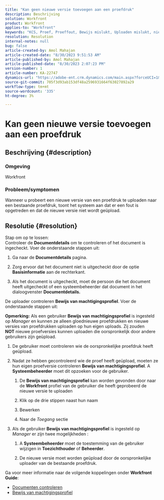```yaml
---
title: "Kan geen nieuwe versie toevoegen aan een proefdruk"
description: Beschrijving
solution: Workfront
product: Workfront
applies-to: "Workfront"
keywords: "KCS, Proef, Proeffout, Bewijs mislukt, Uploaden mislukt, nieuwe versie"
resolution: Resolution
internal-notes: null
bug: false
article-created-by: Amol Mahajan
article-created-date: "8/30/2023 9:51:53 AM"
article-published-by: Amol Mahajan
article-published-date: "8/30/2023 2:07:23 PM"
version-number: 1
article-number: KA-22747
dynamics-url: "https://adobe-ent.crm.dynamics.com/main.aspx?forceUCI=1&pagetype=entityrecord&etn=knowledgearticle&id=9b3f7bd3-1a47-ee11-be6d-6045bd006704"
source-git-commit: 705f3d93ab153df48a2596931664f63027892a29
workflow-type: tm+mt
source-wordcount: '335'
ht-degree: 3%

---
```


# Kan geen nieuwe versie toevoegen aan een proefdruk

## Beschrijving {#description}


### <b>Omgeving</b>

Workfront



### <b>Probleem/symptomen</b>

Wanneer u probeert een nieuwe versie van een proefdruk te uploaden naar een bestaande proefdruk, toont het systeem aan dat er een fout is opgetreden en dat de nieuwe versie niet wordt geüpload.


## Resolutie {#resolution}

Stap om op te lossen:<br>
Controleer de <b>Documentdetails</b> om te controleren of het document is ingecheckt. Voer de onderstaande stappen uit:

1. Ga naar de <b>Documentdetails</b> pagina.


2. Zorg ervoor dat het document niet is uitgecheckt door de optie <b>Basisinformatie</b> aan de rechterkant.


3. Als het document is uitgecheckt, moet de persoon die het document heeft uitgecheckt of een systeembeheerder dat document in het dialoogvenster <b>Documentdetails.</b>




De uploader controleren <b>Bewijs van machtigingsprofiel</b>. Voer de onderstaande stappen uit:

<b>Opmerking:</b> Als een gebruiker <b>Bewijs van machtigingsprofiel</b> is ingesteld op *Manager* en kunnen ze alleen gloednieuwe proefdrukken en nieuwe versies van proefdrukken uploaden op hun eigen uploads. Zij zouden <b>NOT</b> nieuwe proefversies kunnen uploaden die oorspronkelijk door andere gebruikers zijn geüpload.

1. De gebruiker moet controleren wie de oorspronkelijke proefdruk heeft geüpload.


2. Nadat ze hebben gecontroleerd wie de proef heeft geüpload, moeten ze hun eigen proefversie controleren <b>Bewijs van machtigingsprofiel</b>. A <b>Systeembeheerder</b> moet dit opzoeken voor de gebruiker.

   1. De <b>Bewijs van machtigingsprofiel</b> kan worden gevonden door naar de <b>Workfront</b> profiel van de gebruiker die heeft geprobeerd de nieuwe versie te uploaden


   2. Klik op de drie stippen naast hun naam


   3. Bewerken


   4. Naar de *Toegang* sectie


3. Als de gebruiker <b>Bewijs van machtigingsprofiel</b> is ingesteld op *Manager* er zijn twee mogelijkheden :

   1. A <b>Systeembeheerder</b> moet de toestemming van de gebruiker wijzigen in <b>Toezichthouder</b> of <b>Beheerder</b>.


   2. De nieuwe versie moet worden geüpload door de oorspronkelijke uploader van de bestaande proefdruk.




Ga voor meer informatie naar de volgende koppelingen onder <b>Workfront Guide</b>:

- [Documenten controleren](https://experienceleague.adobe.com/docs/workfront/using/documents/manage-documents/check-out-documents.html)
- [Bewijs van machtigingsprofiel](https://experienceleague.adobe.com/docs/workfront/using/review-and-approve-work/proofing/proofing-overview/permission-profiles.html)

